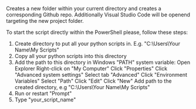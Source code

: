 Creates a new folder within your current directory and creates a corresponding Github repo.
Additionally Visual Studio Code will be openend targeting the new project folder. 


To start the script directly within the PowerShell please, follow these steps:

1. Create directory to put all your python scripts in. E.g. "C:\Users\Your Name\My Scripts"
2. Copy all your python scripts into this directory
3. Add the path to this directory in Windows "PATH" system variable:
    Open Explorer
    Right-click on "My Computer"
    Click "Properties"
    Click "Advanced system settings"
    Select tab "Advanced"
    Click "Environment Variables"
    Select "Path"
    Click "Edit"
    Click "New"
    Add path to the created directory, e.g "C:\Users\Your Name\My Scripts"
4. Run or restart "Prompt"
5. Type "your_script_name"
